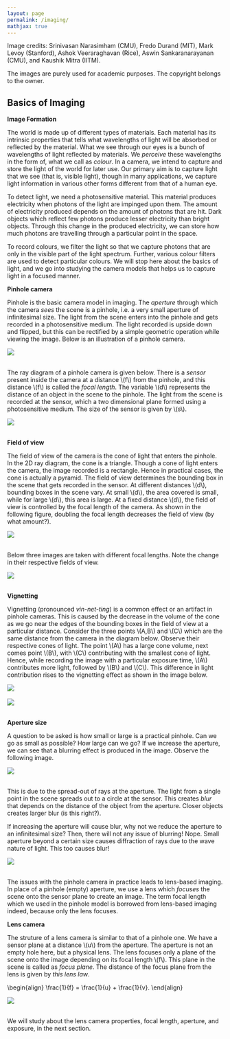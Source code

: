 ```yaml
---
layout: page
permalink: /imaging/
mathjax: true
---
```


Image credits: Srinivasan Narasimham (CMU), Fredo Durand (MIT), Mark
Levoy (Stanford), Ashok Veeraraghavan (Rice), Aswin Sankaranarayanan
(CMU), and Kaushik Mitra (IITM).

The images are purely used for academic purposes. The copyright
belongs to the owner.

## Basics of Imaging

**Image Formation**

The world is made up of different types of materials. Each material
has its intrinsic properties that tells what wavelengths of light will
be absorbed or reflected by the material. What we see through our eyes
is a bunch of wavelengths of light reflected by materials. We
<i>perceive</i> these wavelengths in the form of, what we call as
<i>colour</i>. In a camera, we intend to capture and store the light
of the world for later use. Our primary aim is to capture light that
we see (that is, visible light), though in many applications, we
capture light information in various other forms different from that
of a human eye.

To detect light, we need a photosensitive material. This material
produces electricity when photons of the light are impinged upon
them. The amount of electricity produced depends on the amount of
photons that are hit. Dark objects which reflect few photons produce
lesser electricity than bright objects. Through this change in the
produced electricity, we can store how much photons are travelling
through a particular point in the space.

To record colours, we filter the light so that we capture photons that
are only in the visible part of the light spectrum. Further, various
colour filters are used to detect particular colours. We will stop
here about the basics of light, and we go into studying the camera
models that helps us to capture light in a focused manner.

**Pinhole camera**

Pinhole is the basic camera model in imaging. The <i>aperture</i>
through which the camera <i>sees</i> the scene is a pinhole, i.e. a
very small aperture of infinitesimal size. The light from the scene
enters into the pinhole and gets recorded in a photosensitive
medium. The light recorded is upside down and flipped, but this can be
rectified by a simple geometric operation while viewing the
image. Below is an illustration of a pinhole camera.
<div class="fig figcenter fighighlight">
  <img src="/ee5176/img/imaging/pinhole_cam_obscura.png">
  <div class="figcaption">
   <br>
  </div>
</div>

The ray diagram of a pinhole camera is given below. There is a
<i>sensor</i> present inside the camera at a distance \\(f\\) from the
pinhole, and this distance \\(f\\) is called the <i>focal
length</i>. The variable \\(d\\) represents the distance of an object
in the scene to the pinhole. The light from the scene is recorded at
the sensor, which a two dimensional plane formed using a photosensitive
medium. The size of the sensor is given by \\(s\\).
<div class="fig figcenter fighighlight">
  <img src="/ee5176/img/imaging/pinhole_diagram.png">
  <div class="figcaption">
   <br>
  </div>
</div>

**Field of view**

The field of view of the camera is the cone of light that enters the
pinhole. In the 2D ray diagram, the cone is a triangle. Though a cone
of light enters the camera, the image recorded is a rectangle. Hence
in practical cases, the cone is actually a pyramid. The field of view
determines the bounding box in the scene that gets recorded in the
sensor. At different distances \\(d\\), bounding boxes in the scene
vary. At small \\(d\\), the area covered is small, while for large
\\(d\\), this area is large. At a fixed distance \\(d\\), the field of
view is controlled by the focal length of the camera. As shown in the
following figure, doubling the focal length decreases the field of
view (by what amount?).
<div class="fig figcenter fighighlight">
  <img src="/ee5176/img/imaging/pinhole_fieldofview.png">
  <div class="figcaption">
   <br>
  </div>
</div>

Below three images are taken with different focal lengths. Note the
change in their respective fields of view.
<div class="fig figcenter fighighlight">
  <img src="/ee5176/img/imaging/pinhole_fieldofview_image.png">
  <div class="figcaption">
   <br>
  </div>
</div>

**Vignetting**

Vignetting (pronounced <i>vin-net-ting</i>) is a common effect or an
artifact in pinhole cameras. This is caused by the decrease in the
volume of the cone as we go near the edges of the bounding boxes in
the field of view at a particular distance. Consider the three points
\\(A,B\\) and \\(C\\) which are the same distance from the camera in
the diagram below. Observe their respective cones of light. The point
\\(A\\) has a large cone volume, next comes point \\(B\\), with
\\(C\\) contributing with the smallest cone of light. Hence, while
recording the image with a particular exposure time, \\(A\\)
contributes more light, followed by \\(B\\) and \\(C\\). This
difference in light contribution rises to the vignetting effect as
shown in the image below.

<div class="fig figcenter fighighlight">
  <img src="/ee5176/img/imaging/pinhole_vignetting_diagram.png">
  <div class="figcaption">
   <br>
  </div>
</div>
<div class="fig figcenter fighighlight">
  <img src="/ee5176/img/imaging/pinhole_vignetting_image.png">
  <div class="figcaption">
   <br>
  </div>
</div>

**Aperture size**

A question to be asked is how small or large is a practical
pinhole. Can we go as small as possible? How large can we go? If we
increase the aperture, we can see that a blurring effect is produced
in the image. Observe the following image.

<div class="fig figcenter fighighlight">
  <img src="/ee5176/img/imaging/pinhole_size2.png">
  <div class="figcaption">
   <br>
  </div>
</div>

This is due to the spread-out of rays at the aperture. The light from
a single point in the scene spreads out to a circle at the
sensor. This creates <i>blur</i> that depends on the distance of the
object from the aperture. Closer objects creates larger blur (is this
right?).

If increasing the aperture will cause blur, why not we reduce the
aperture to an infinitesimal size? Then, there will not any issue of
blurring! Nope. Small aperture beyond a certain size causes
diffraction of rays due to the wave nature of light. This too causes
blur!

<div class="fig figcenter fighighlight">
  <img src="/ee5176/img/imaging/pinhole_size3.png">
  <div class="figcaption">
   <br>
  </div>
</div>

The issues with the pinhole camera in practice leads to lens-based
imaging. In place of a pinhole (empty) aperture, we use a lens which
<i>focuses</i> the scene onto the sensor plane to create an image. The
term focal length which we used in the pinhole model is borrowed from
lens-based imaging indeed, because only the lens focuses.

**Lens camera**

The struture of a lens camera is similar to that of a pinhole one. We
have a sensor plane at a distance \\(u\\) from the aperture. The
aperture is not an empty hole here, but a physical lens. The lens
focuses only a plane of the scene onto the image depending on its
focal length \\(f\\). This plane in the scene is called as <i>focus
plane</i>. The distance of the focus plane from the lens is given by
<i>this lens law</i>.

\\begin{align} 
  \\frac{1}{f} = \\frac{1}{u} + \\frac{1}{v}.
\\end{align} 

<div class="fig figcenter fighighlight">
  <img src="/ee5176/img/imaging/lens_diagram.png">
  <div class="figcaption">
   <br>
  </div>
</div>

We will study about the lens camera properties, focal length,
aperture, and exposure, in the next section.